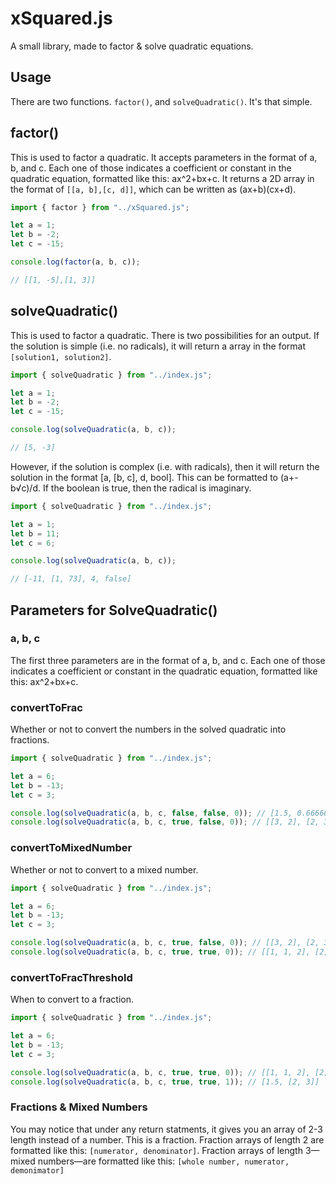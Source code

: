 # xSquared.js
A small library, made to factor & solve quadratic equations.

## Usage
There are two functions. ```factor()```, and ```solveQuadratic()```. It's that simple.

## factor()
This is used to factor a quadratic. It accepts parameters in the format of a, b, and c. Each one of those indicates a coefficient or constant in the quadratic equation, formatted like this: ax^2+bx+c.
It returns a 2D array in the format of ```[[a, b],[c, d]]```, which can be written as (ax+b)(cx+d).

```javascript
import { factor } from "../xSquared.js";

let a = 1;
let b = -2;
let c = -15;

console.log(factor(a, b, c));

// [[1, -5],[1, 3]]
```

## solveQuadratic()
This is used to factor a quadratic.
There is two possibilities for an output. If the solution is simple (i.e. no radicals), it will return a array in the format ```[solution1, solution2]```.

```javascript
import { solveQuadratic } from "../index.js";

let a = 1;
let b = -2;
let c = -15;

console.log(solveQuadratic(a, b, c));

// [5, -3]
```

However, if the solution is complex (i.e. with radicals), then it will return the solution in the format [a, [b, c], d, bool]. This can be formatted to (a+-b√c)/d.
If the boolean is true, then the radical is imaginary.

```javascript
import { solveQuadratic } from "../index.js";

let a = 1;
let b = 11;
let c = 6;

console.log(solveQuadratic(a, b, c));

// [-11, [1, 73], 4, false]
```

## Parameters for SolveQuadratic()
### a, b, c
The first three parameters are in the format of a, b, and c. Each one of those indicates a coefficient or constant in the quadratic equation, formatted like this: ax^2+bx+c.



### convertToFrac
Whether or not to convert the numbers in the solved quadratic into fractions.

```javascript
import { solveQuadratic } from "../index.js";

let a = 6;
let b = -13;
let c = 3;

console.log(solveQuadratic(a, b, c, false, false, 0)); // [1.5, 0.666666666...]
console.log(solveQuadratic(a, b, c, true, false, 0)); // [[3, 2], [2, 3]]
```

### convertToMixedNumber
Whether or not to convert to a mixed number.

```javascript
import { solveQuadratic } from "../index.js";

let a = 6;
let b = -13;
let c = 3;

console.log(solveQuadratic(a, b, c, true, false, 0)); // [[3, 2], [2, 3]]
console.log(solveQuadratic(a, b, c, true, true, 0)); // [[1, 1, 2], [2, 3]]
```
### convertToFracThreshold
When to convert to a fraction.

```javascript
import { solveQuadratic } from "../index.js";

let a = 6;
let b = -13;
let c = 3;

console.log(solveQuadratic(a, b, c, true, true, 0)); // [[1, 1, 2], [2, 3]]
console.log(solveQuadratic(a, b, c, true, true, 1)); // [1.5, [2, 3]]
```

### Fractions & Mixed Numbers
You may notice that under any return statments, it gives you an array of 2-3 length instead of a number. This is a fraction. Fraction arrays of length 2 are formatted like this: ```[numerator, denominator]```. Fraction arrays of length 3—mixed numbers—are formatted like this: ```[whole number, numerator, demonimator]```
